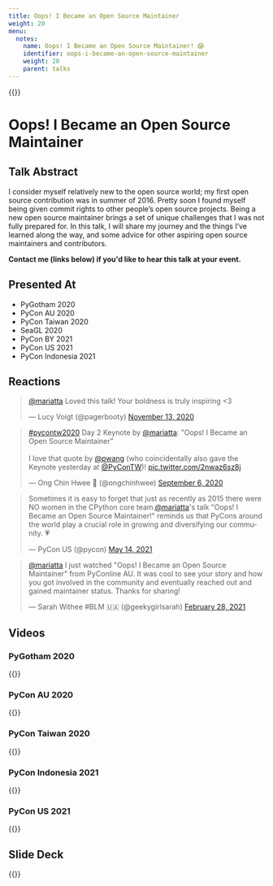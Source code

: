 ```yaml
---
title: Oops! I Became an Open Source Maintainer
weight: 20
menu:
  notes:
    name: Oops! I Became an Open Source Maintainer! 😱
    identifier: oops-i-became-an-open-source-maintainer
    weight: 20
    parent: talks
---
```


<!-- Speaker Bio -->

{{<note title="Oops! I Became an Open Source Maintainer! 😱">}}
# Oops! I Became an Open Source Maintainer

## Talk Abstract

I consider myself relatively new to the open source world; my first open source contribution was in summer of 2016. Pretty soon I found myself being given commit rights to other people’s open source projects. Being a new open source maintainer brings a set of unique challenges that I was not fully prepared for. In this talk, I will share my journey and the things I’ve learned along the way, and some advice for other aspiring open source maintainers and contributors.

**Contact me (links below) if you'd like to hear this talk at your event.**

## Presented At

- PyGotham 2020
- PyCon AU 2020
- PyCon Taiwan 2020
- SeaGL 2020
- PyCon BY 2021
- PyCon US 2021
- PyCon Indonesia 2021

## Reactions

<blockquote class="twitter-tweet"><p lang="en" dir="ltr"><a href="https://twitter.com/mariatta?ref_src=twsrc%5Etfw">@mariatta</a> Loved this talk! Your boldness is truly inspiring &lt;3</p>&mdash; Lucy Voigt (@pagerbooty) <a href="https://twitter.com/pagerbooty/status/1327323025247662081?ref_src=twsrc%5Etfw">November 13, 2020</a></blockquote> <script async src="https://platform.twitter.com/widgets.js" charset="utf-8"></script>

<blockquote class="twitter-tweet"><p lang="en" dir="ltr"><a href="https://twitter.com/hashtag/pycontw2020?src=hash&amp;ref_src=twsrc%5Etfw">#pycontw2020</a> Day 2 Keynote by <a href="https://twitter.com/mariatta?ref_src=twsrc%5Etfw">@mariatta</a>: &quot;Oops! I Became an Open Source Maintainer&quot;<br><br>I love that quote by <a href="https://twitter.com/pwang?ref_src=twsrc%5Etfw">@pwang</a> (who coincidentally also gave the Keynote yesterday at <a href="https://twitter.com/PyConTW?ref_src=twsrc%5Etfw">@PyConTW</a>)! <a href="https://t.co/2nwaz6sz8j">pic.twitter.com/2nwaz6sz8j</a></p>&mdash; Ong Chin Hwee 🐼 (@ongchinhwee) <a href="https://twitter.com/ongchinhwee/status/1302428826853453826?ref_src=twsrc%5Etfw">September 6, 2020</a></blockquote> <script async src="https://platform.twitter.com/widgets.js" charset="utf-8"></script>

<blockquote class="twitter-tweet"><p lang="en" dir="ltr">Sometimes it is easy to forget that just as recently as 2015 there were NO women in the CPython core team.<a href="https://twitter.com/mariatta?ref_src=twsrc%5Etfw">@mariatta</a>&#39;s talk &quot;Oops! I Became an Open Source Maintainer!&quot; reminds us that PyCons around the world play a crucial role in growing and diversifying our community. 💗</p>&mdash; PyCon US (@pycon) <a href="https://twitter.com/pycon/status/1393311734149046276?ref_src=twsrc%5Etfw">May 14, 2021</a></blockquote> <script async src="https://platform.twitter.com/widgets.js" charset="utf-8"></script>

<blockquote class="twitter-tweet"><p lang="en" dir="ltr"><a href="https://twitter.com/mariatta?ref_src=twsrc%5Etfw">@mariatta</a> I just watched &quot;Oops! I Became an Open Source Maintainer&quot; from PyConline AU. It was cool to see your story and how you got involved in the community and eventually reached out and gained maintainer status. Thanks for sharing!</p>&mdash; Sarah Withee #BLM 🇺🇦 (@geekygirlsarah) <a href="https://twitter.com/geekygirlsarah/status/1365902349437435912?ref_src=twsrc%5Etfw">February 28, 2021</a></blockquote> <script async src="https://platform.twitter.com/widgets.js" charset="utf-8"></script>


## Videos

### PyGotham 2020

{{<youtube OYudr0tUm6c>}}

### PyCon AU 2020

{{<youtube siI6dFceNIc>}}

### PyCon Taiwan 2020

{{<youtube Za2_zTaAaoo>}}

### PyCon Indonesia 2021

{{<youtube x1gfQUZv1Yc>}}

### PyCon US 2021

{{<youtube iPs64t1nsSM>}}

## Slide Deck

<script defer class="speakerdeck-embed" data-id="065aee78d6d64f9ebd447d239657bba2" data-ratio="1.77777777777778" src="//speakerdeck.com/assets/embed.js"></script>

{{</note>}}
